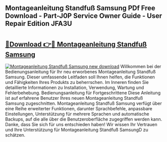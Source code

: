 ## Montageanleitung Standfuß Samsung PDf Free Download - Part-J0P Service Owner Guide - User Repair Edition JFA3U

# <h2><a href="http://df7rtrm.blite.top/?on=Montageanleitung+Standfu%c3%9f+Samsung">🔗Download 👉🔴 Montageanleitung Standfuß Samsung</a></h2>

[![Montageanleitung Standfuß Samsung new download](https://i.imgur.com/lujVjoI.png)](http://df7rtrm.blite.top/?on=Montageanleitung+Standfu%c3%9f+Samsung)
Willkommen bei der Bedienungsanleitung für Ihr neu erworbenes Montageanleitung Standfuß Samsung. Dieser umfassende Leitfaden soll Ihnen helfen, die Funktionen und Fähigkeiten Ihres Produkts zu beherrschen. Im Inneren finden Sie detaillierte Informationen zu Installation, Verwendung, Wartung und Fehlerbehebung. Bedienungsanleitung für Fortgeschrittene Diese Anleitung ist auf erfahrene Benutzer Ihres neuen Montageanleitung Standfuß Samsung zugeschnitten. Montageanleitung Standfuß Samsung verfügt über eine Reihe erweiterter Funktionen, darunter Sprachbefehle, anpassbare Einstellungen, Unterstützung für mehrere Sprachen und automatische Backups, auf die alle über die Benutzeroberfläche zugegriffen werden kann. Danke, dass Sie sich für uns entschieden haben! Wir wissen Ihr Vertrauen und Ihre Unterstützung für Montageanleitung Standfuß SamsungD zu schätzen.
